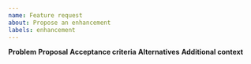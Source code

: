 ```yaml
---
name: Feature request
about: Propose an enhancement
labels: enhancement
---
```

**Problem**
**Proposal**
**Acceptance criteria**
**Alternatives**
**Additional context**
